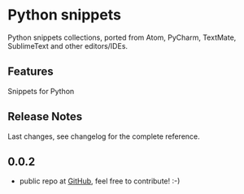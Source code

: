 # Python snippets 

Python snippets collections, ported from Atom, PyCharm, TextMate, SublimeText and other editors/IDEs.

## Features

Snippets for Python

## Release Notes

Last changes, see changelog for the complete reference.

## 0.0.2

- public repo at [GitHub](https://github.com/cstrap/python-snippets), feel free to contribute! :-)
